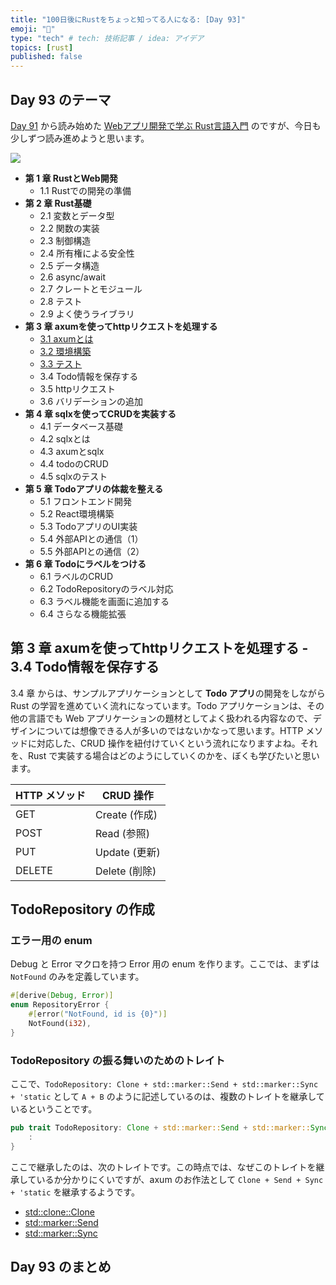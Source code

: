 ```yaml
---
title: "100日後にRustをちょっと知ってる人になる: [Day 93]"
emoji: "🦀"
type: "tech" # tech: 技術記事 / idea: アイデア
topics: [rust]
published: false
---
```

## Day 93 のテーマ

[Day 91](https://zenn.dev/shinyay/articles/hello-rust-day091) から読み始めた [Webアプリ開発で学ぶ Rust言語入門](shuwasystem.co.jp/book/9784798067315.html) のですが、今日も少しずつ読み進めようと思います。

![](https://storage.googleapis.com/zenn-user-upload/0abe692735b6-20221220.png)

- **第 1 章 RustとWeb開発**
  - 1.1 Rustでの開発の準備
- **第 2 章 Rust基礎**
  - 2.1 変数とデータ型
  - 2.2 関数の実装
  - 2.3 制御構造
  - 2.4 所有権による安全性
  - 2.5 データ構造
  - 2.6 async/await
  - 2.7 クレートとモジュール
  - 2.8 テスト
  - 2.9 よく使うライブラリ
- **第 3 章 axumを使ってhttpリクエストを処理する**
  - [3.1 axumとは](https://zenn.dev/shinyay/articles/hello-rust-day091#%E7%AC%AC-3-%E7%AB%A0-axum%E3%82%92%E4%BD%BF%E3%81%A3%E3%81%A6http%E3%83%AA%E3%82%AF%E3%82%A8%E3%82%B9%E3%83%88%E3%82%92%E5%87%A6%E7%90%86%E3%81%99%E3%82%8B---3.1-axum%E3%81%A8%E3%81%AF)
  - [3.2 環境構築](https://zenn.dev/shinyay/articles/hello-rust-day091#%E7%AC%AC-3-%E7%AB%A0-axum%E3%82%92%E4%BD%BF%E3%81%A3%E3%81%A6http%E3%83%AA%E3%82%AF%E3%82%A8%E3%82%B9%E3%83%88%E3%82%92%E5%87%A6%E7%90%86%E3%81%99%E3%82%8B---3.2-%E7%92%B0%E5%A2%83%E6%A7%8B%E7%AF%89)
  - [3.3 テスト](https://zenn.dev/shinyay/articles/hello-rust-day092#%E7%AC%AC-3-%E7%AB%A0-axum%E3%82%92%E4%BD%BF%E3%81%A3%E3%81%A6http%E3%83%AA%E3%82%AF%E3%82%A8%E3%82%B9%E3%83%88%E3%82%92%E5%87%A6%E7%90%86%E3%81%99%E3%82%8B---3.3-%E3%83%86%E3%82%B9%E3%83%88)
  - 3.4 Todo情報を保存する
  - 3.5 httpリクエスト
  - 3.6 バリデーションの追加
- **第 4 章 sqlxを使ってCRUDを実装する**
  - 4.1 データベース基礎
  - 4.2 sqlxとは
  - 4.3 axumとsqlx
  - 4.4 todoのCRUD
  - 4.5 sqlxのテスト
- **第 5 章 Todoアプリの体裁を整える**
  - 5.1 フロントエンド開発
  - 5.2 React環境構築
  - 5.3 TodoアプリのUI実装
  - 5.4 外部APIとの通信（1）
  - 5.5 外部APIとの通信（2）
- **第 6 章 Todoにラベルをつける**
  - 6.1 ラベルのCRUD
  - 6.2 TodoRepositoryのラベル対応
  - 6.3 ラベル機能を画面に追加する
  - 6.4 さらなる機能拡張

## 第 3 章 axumを使ってhttpリクエストを処理する - 3.4 Todo情報を保存する

3.4 章 からは、サンプルアプリケーションとして **Todo アプリ**の開発をしながら Rust の学習を進めていく流れになっています。Todo アプリケーションは、その他の言語でも Web アプリケーションの題材としてよく扱われる内容なので、デザインについては想像できる人が多いのではないかなって思います。HTTP メソッドに対応した、CRUD 操作を紐付けていくという流れになりますよね。それを、Rust で実装する場合はどのようにしていくのかを、ぼくも学びたいと思います。

|HTTP メソッド|CRUD 操作|
|-----------|---------|
|GET|Create (作成)|
|POST|Read (参照)|
|PUT|Update (更新)|
|DELETE|Delete (削除)|

## TodoRepository の作成

### エラー用の enum

Debug と Error マクロを持つ Error 用の enum を作ります。ここでは、まずは `NotFound` のみを定義しています。

```rust
#[derive(Debug, Error)]
enum RepositoryError {
    #[error("NotFound, id is {0}")]
    NotFound(i32),
}
```

### TodoRepository の振る舞いのためのトレイト

ここで、`TodoRepository: Clone + std::marker::Send + std::marker::Sync + 'static` として `A + B` のように記述しているのは、複数のトレイトを継承しているということです。

```rust
pub trait TodoRepository: Clone + std::marker::Send + std::marker::Sync + 'static {
    :
}
```

ここで継承したのは、次のトレイトです。この時点では、なぜこのトレイトを継承しているか分かりにくいですが、axum のお作法として `Clone + Send + Sync + 'static` を継承するようです。

- [std::clone::Clone](https://doc.rust-lang.org/std/clone/trait.Clone.html)
- [std::marker::Send](https://doc.rust-lang.org/std/marker/trait.Send.html)
- [std::marker::Sync](https://doc.rust-lang.org/std/marker/trait.Sync.html)

## Day 93 のまとめ
